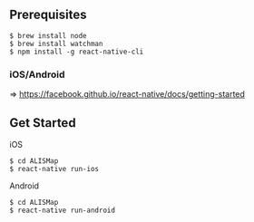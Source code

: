 ## Prerequisites

```
$ brew install node
$ brew install watchman
$ npm install -g react-native-cli
```

### iOS/Android

=> https://facebook.github.io/react-native/docs/getting-started

## Get Started

iOS

```
$ cd ALISMap
$ react-native run-ios
```

Android

```
$ cd ALISMap
$ react-native run-android
```
